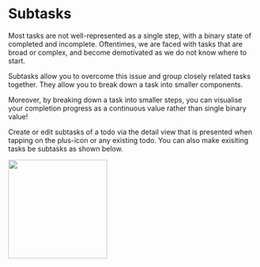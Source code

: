# Subtasks

Most tasks are not well-represented as a single step, with a binary state of completed and incomplete. Oftentimes, we are faced with tasks that are broad or complex, and become demotivated as we do not know where to start.

Subtasks allow you to overcome this issue and group closely related tasks together. They allow you to break down a task into smaller components.

Moreover, by breaking down a task into smaller steps, you can visualise your completion progress as a continuous value rather than single binary value!

Create or edit subtasks of a todo via the detail view that is presented when tapping on the plus-icon or any existing todo. You can  also make exisiting tasks be subtasks as shown below.


<img src="https://beetee17.github.io/docs/assets/Yata/gifs/SubtasksDemo@3x.gif" width="200">
